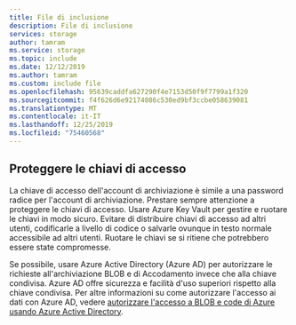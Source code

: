 ```yaml
---
title: File di inclusione
description: File di inclusione
services: storage
author: tamram
ms.service: storage
ms.topic: include
ms.date: 12/12/2019
ms.author: tamram
ms.custom: include file
ms.openlocfilehash: 95639caddfa627290f4e7153d50f9f7799a1f320
ms.sourcegitcommit: f4f626d6e92174086c530ed9bf3ccbe058639081
ms.translationtype: MT
ms.contentlocale: it-IT
ms.lasthandoff: 12/25/2019
ms.locfileid: "75460568"
---
```

## <a name="protect-your-access-keys"></a>Proteggere le chiavi di accesso

La chiave di accesso dell'account di archiviazione è simile a una password radice per l'account di archiviazione. Prestare sempre attenzione a proteggere le chiavi di accesso. Usare Azure Key Vault per gestire e ruotare le chiavi in modo sicuro. Evitare di distribuire chiavi di accesso ad altri utenti, codificarle a livello di codice o salvarle ovunque in testo normale accessibile ad altri utenti. Ruotare le chiavi se si ritiene che potrebbero essere state compromesse.

Se possibile, usare Azure Active Directory (Azure AD) per autorizzare le richieste all'archiviazione BLOB e di Accodamento invece che alla chiave condivisa. Azure AD offre sicurezza e facilità d'uso superiori rispetto alla chiave condivisa. Per altre informazioni su come autorizzare l'accesso ai dati con Azure AD, vedere [autorizzare l'accesso a BLOB e code di Azure usando Azure Active Directory](../articles/storage/common/storage-auth-aad.md).
